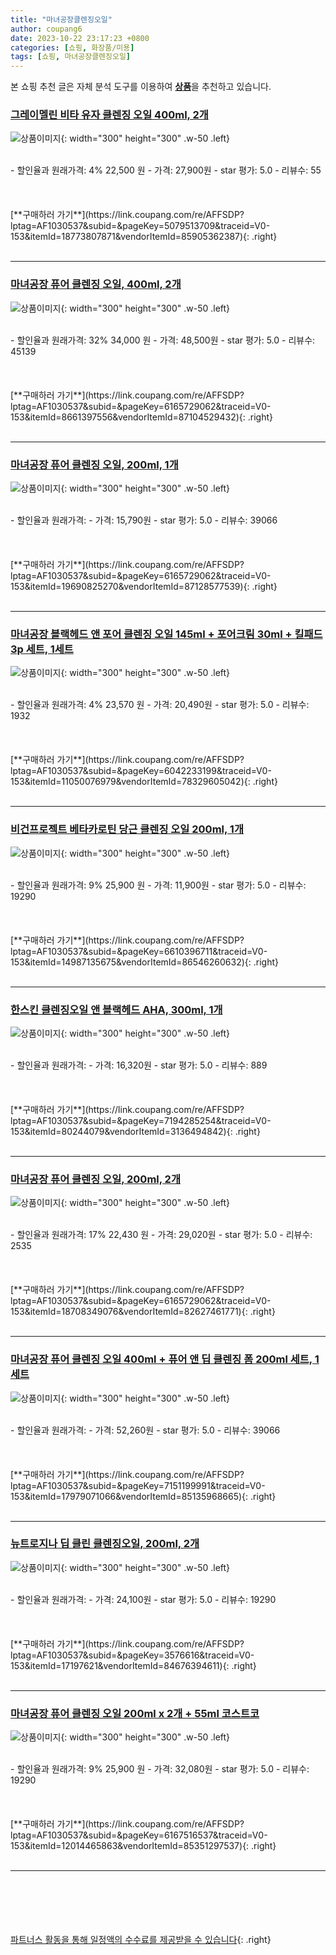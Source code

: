 ```yaml
---
title: "마녀공장클렌징오일"
author: coupang6
date: 2023-10-22 23:17:23 +0800
categories: [쇼핑, 화장품/미용]
tags: [쇼핑, 마녀공장클렌징오일]
---
```


본 쇼핑 추천 글은 자체 분석 도구를 이용하여 [**상품**](https://link.coupang.com/a/bao1ui)을 추천하고 있습니다.

### [그레이멜린 비타 유자 클렌징 오일 400ml, 2개](https://link.coupang.com/re/AFFSDP?lptag=AF1030537&subid=&pageKey=5079513709&traceid=V0-153&itemId=18773807871&vendorItemId=85905362387)

![상품이미지](https://thumbnail7.coupangcdn.com/thumbnails/remote/230x230ex/image/vendor_inventory/5ecb/d18a121fa3d218b526a252a4de5cd3446b7984931045b6ab2874c06b0785.jpg){: width="300" height="300" .w-50 .left}


<br>
- 할인율과 원래가격: 4%  22,500   원
- 가격: 27,900원
- star 평가: 5.0
- 리뷰수: 55
<br>
<br>
<br>
<br>
[**구매하러 가기**](https://link.coupang.com/re/AFFSDP?lptag=AF1030537&subid=&pageKey=5079513709&traceid=V0-153&itemId=18773807871&vendorItemId=85905362387){: .right}
<br>
<br>

---

### [마녀공장 퓨어 클렌징 오일, 400ml, 2개](https://link.coupang.com/re/AFFSDP?lptag=AF1030537&subid=&pageKey=6165729062&traceid=V0-153&itemId=8661397556&vendorItemId=87104529432)

![상품이미지](https://thumbnail9.coupangcdn.com/thumbnails/remote/230x230ex/image/vendor_inventory/f723/f01e2cb6c6a33d7163cb71fbc246a026653be0e85f11e90d984fb5752764.PNG){: width="300" height="300" .w-50 .left}


<br>
- 할인율과 원래가격: 32%  34,000   원
- 가격: 48,500원
- star 평가: 5.0
- 리뷰수: 45139
<br>
<br>
<br>
<br>
[**구매하러 가기**](https://link.coupang.com/re/AFFSDP?lptag=AF1030537&subid=&pageKey=6165729062&traceid=V0-153&itemId=8661397556&vendorItemId=87104529432){: .right}
<br>
<br>

---

### [마녀공장 퓨어 클렌징 오일, 200ml, 1개](https://link.coupang.com/re/AFFSDP?lptag=AF1030537&subid=&pageKey=6165729062&traceid=V0-153&itemId=19690825270&vendorItemId=87128577539)

![상품이미지](https://thumbnail6.coupangcdn.com/thumbnails/remote/230x230ex/image/vendor_inventory/d149/0eeaa67a3342690b4568fd8ae3d576ee2221bacd3a01f6f6850b6e875553.png){: width="300" height="300" .w-50 .left}


<br>
- 할인율과 원래가격: 
- 가격: 15,790원
- star 평가: 5.0
- 리뷰수: 39066
<br>
<br>
<br>
<br>
[**구매하러 가기**](https://link.coupang.com/re/AFFSDP?lptag=AF1030537&subid=&pageKey=6165729062&traceid=V0-153&itemId=19690825270&vendorItemId=87128577539){: .right}
<br>
<br>

---

### [마녀공장 블랙헤드 앤 포어 클렌징 오일 145ml + 포어크림 30ml + 킬패드 3p 세트, 1세트](https://link.coupang.com/re/AFFSDP?lptag=AF1030537&subid=&pageKey=6042233199&traceid=V0-153&itemId=11050076979&vendorItemId=78329605042)

![상품이미지](https://thumbnail7.coupangcdn.com/thumbnails/remote/230x230ex/image/retail/images/9431788141618097-864594ff-4e3a-40b6-a3c4-e1add2ab3c7c.jpg){: width="300" height="300" .w-50 .left}


<br>
- 할인율과 원래가격: 4%  23,570   원
- 가격: 20,490원
- star 평가: 5.0
- 리뷰수: 1932
<br>
<br>
<br>
<br>
[**구매하러 가기**](https://link.coupang.com/re/AFFSDP?lptag=AF1030537&subid=&pageKey=6042233199&traceid=V0-153&itemId=11050076979&vendorItemId=78329605042){: .right}
<br>
<br>

---

### [비건프로젝트 베타카로틴 당근 클렌징 오일 200ml, 1개](https://link.coupang.com/re/AFFSDP?lptag=AF1030537&subid=&pageKey=6610396711&traceid=V0-153&itemId=14987135675&vendorItemId=86546260632)

![상품이미지](https://thumbnail9.coupangcdn.com/thumbnails/remote/230x230ex/image/vendor_inventory/d609/36f8b10cebeb0586bd4d288167dc2d303e2d19f25e7988e8e23824d661c5.jpg){: width="300" height="300" .w-50 .left}


<br>
- 할인율과 원래가격: 9%  25,900   원
- 가격: 11,900원
- star 평가: 5.0
- 리뷰수: 19290
<br>
<br>
<br>
<br>
[**구매하러 가기**](https://link.coupang.com/re/AFFSDP?lptag=AF1030537&subid=&pageKey=6610396711&traceid=V0-153&itemId=14987135675&vendorItemId=86546260632){: .right}
<br>
<br>

---

### [한스킨 클렌징오일 앤 블랙헤드 AHA, 300ml, 1개](https://link.coupang.com/re/AFFSDP?lptag=AF1030537&subid=&pageKey=7194285254&traceid=V0-153&itemId=80244079&vendorItemId=3136494842)

![상품이미지](https://thumbnail8.coupangcdn.com/thumbnails/remote/230x230ex/image/retail/images/4455850662096744-90b6176b-c3f6-4ae9-ae9c-ba8cfb61aaea.jpg){: width="300" height="300" .w-50 .left}


<br>
- 할인율과 원래가격: 
- 가격: 16,320원
- star 평가: 5.0
- 리뷰수: 889
<br>
<br>
<br>
<br>
[**구매하러 가기**](https://link.coupang.com/re/AFFSDP?lptag=AF1030537&subid=&pageKey=7194285254&traceid=V0-153&itemId=80244079&vendorItemId=3136494842){: .right}
<br>
<br>

---

### [마녀공장 퓨어 클렌징 오일, 200ml, 2개](https://link.coupang.com/re/AFFSDP?lptag=AF1030537&subid=&pageKey=6165729062&traceid=V0-153&itemId=18708349076&vendorItemId=82627461771)

![상품이미지](https://thumbnail6.coupangcdn.com/thumbnails/remote/230x230ex/image/vendor_inventory/f6c1/47799ee1833b5ff2a33455513edba2a8d424a1e5edfa6052444cc166bb2b.jpg){: width="300" height="300" .w-50 .left}


<br>
- 할인율과 원래가격: 17%  22,430   원
- 가격: 29,020원
- star 평가: 5.0
- 리뷰수: 2535
<br>
<br>
<br>
<br>
[**구매하러 가기**](https://link.coupang.com/re/AFFSDP?lptag=AF1030537&subid=&pageKey=6165729062&traceid=V0-153&itemId=18708349076&vendorItemId=82627461771){: .right}
<br>
<br>

---

### [마녀공장 퓨어 클렌징 오일 400ml + 퓨어 앤 딥 클렌징 폼 200ml 세트, 1세트](https://link.coupang.com/re/AFFSDP?lptag=AF1030537&subid=&pageKey=7151199991&traceid=V0-153&itemId=17979071066&vendorItemId=85135968665)

![상품이미지](https://thumbnail8.coupangcdn.com/thumbnails/remote/230x230ex/image/retail/images/2023/02/21/9/7/0e817563-e2a5-4a8c-8d6a-c9ffc7a6feb5.jpg){: width="300" height="300" .w-50 .left}


<br>
- 할인율과 원래가격: 
- 가격: 52,260원
- star 평가: 5.0
- 리뷰수: 39066
<br>
<br>
<br>
<br>
[**구매하러 가기**](https://link.coupang.com/re/AFFSDP?lptag=AF1030537&subid=&pageKey=7151199991&traceid=V0-153&itemId=17979071066&vendorItemId=85135968665){: .right}
<br>
<br>

---

### [뉴트로지나 딥 클린 클렌징오일, 200ml, 2개](https://link.coupang.com/re/AFFSDP?lptag=AF1030537&subid=&pageKey=3576616&traceid=V0-153&itemId=17197621&vendorItemId=84676394611)

![상품이미지](https://thumbnail10.coupangcdn.com/thumbnails/remote/230x230ex/image/vendor_inventory/cd9c/04ad2eb8d272514db66a65d133612229b58349f3332267a4c4d6f16b6560.jpg){: width="300" height="300" .w-50 .left}


<br>
- 할인율과 원래가격: 
- 가격: 24,100원
- star 평가: 5.0
- 리뷰수: 19290
<br>
<br>
<br>
<br>
[**구매하러 가기**](https://link.coupang.com/re/AFFSDP?lptag=AF1030537&subid=&pageKey=3576616&traceid=V0-153&itemId=17197621&vendorItemId=84676394611){: .right}
<br>
<br>

---

### [마녀공장 퓨어 클렌징 오일 200ml x 2개 + 55ml 코스트코](https://link.coupang.com/re/AFFSDP?lptag=AF1030537&subid=&pageKey=6167516537&traceid=V0-153&itemId=12014465863&vendorItemId=85351297537)

![상품이미지](https://thumbnail10.coupangcdn.com/thumbnails/remote/230x230ex/image/vendor_inventory/7736/795b41945164352b6238b470fac5bd7ba1ca31382106d5c2349d79c9c587.jpg){: width="300" height="300" .w-50 .left}


<br>
- 할인율과 원래가격: 9%  25,900   원
- 가격: 32,080원
- star 평가: 5.0
- 리뷰수: 19290
<br>
<br>
<br>
<br>
[**구매하러 가기**](https://link.coupang.com/re/AFFSDP?lptag=AF1030537&subid=&pageKey=6167516537&traceid=V0-153&itemId=12014465863&vendorItemId=85351297537){: .right}
<br>
<br>

---
<br><br><br><br><br> [파트너스 활동을 통해 일정액의 수수료를 제공받을 수 있습니다](https://link.coupang.com/a/bao1ui){: .right}
